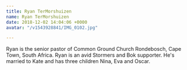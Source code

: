 ```yaml
---
title: Ryan TerMorshuizen
name: Ryan TerMorshuizen
date: 2018-12-02 14:04:06 +0000
avatar: "/v1543928841/IMG_0102.jpg"

---
```

Ryan is the senior pastor of Common Ground Church Rondebosch, Cape Town, South Africa. Ryan is an avid Stormers and Bok supporter. He's married to Kate and has three children Nina, Eva and Oscar.